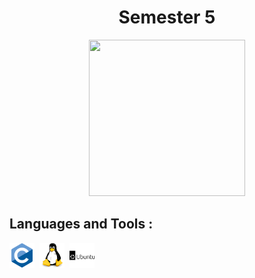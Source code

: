 <div align="center">
  <h1> Semester 5</h1>
</div>

<div id="header" align="center">
  <img src="https://media.giphy.com/media/lkKD88tfMkCwf6kPji/giphy.gif" width="250" height="250"/>
</div>
 
## Languages and Tools :
<div>
  <img src="https://github.com/devicons/devicon/blob/master/icons/c/c-original.svg" title="C" alt="C" width="40" height="40"/>&nbsp;
  <img src="https://github.com/devicons/devicon/blob/master/icons/linux/linux-original.svg" title="Linux" alt="Linux" width="40" height="40"/>&nbsp;
  <img src="https://github.com/devicons/devicon/blob/master/icons/ubuntu/ubuntu-plain-wordmark.svg" title="Ubuntu" alt="Ubuntu" width="40" height="40"/>&nbsp;
</div>
